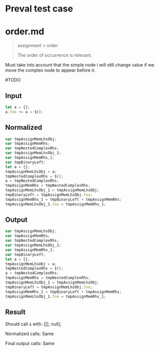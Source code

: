 # Preval test case

# order.md

> assignment > order
>
> The order of occurrence is relevant.

Must take into account that the simple node i will still change value if we move the complex node to appear before it.

#TODO

## Input

`````js filename=intro
let a = {};
a.foo += a = $();
`````

## Normalized

`````js filename=intro
var tmpAssignMemLhsObj;
var tmpAssignMemRhs;
var tmpNestedComplexRhs;
var tmpAssignMemLhsObj_1;
var tmpAssignMemRhs_1;
var tmpBinaryLeft;
let a = {};
tmpAssignMemLhsObj = a;
tmpNestedComplexRhs = $();
a = tmpNestedComplexRhs;
tmpAssignMemRhs = tmpNestedComplexRhs;
tmpAssignMemLhsObj_1 = tmpAssignMemLhsObj;
tmpBinaryLeft = tmpAssignMemLhsObj.foo;
tmpAssignMemRhs_1 = tmpBinaryLeft + tmpAssignMemRhs;
tmpAssignMemLhsObj_1.foo = tmpAssignMemRhs_1;
`````

## Output

`````js filename=intro
var tmpAssignMemLhsObj;
var tmpAssignMemRhs;
var tmpNestedComplexRhs;
var tmpAssignMemLhsObj_1;
var tmpAssignMemRhs_1;
var tmpBinaryLeft;
let a = {};
tmpAssignMemLhsObj = a;
tmpNestedComplexRhs = $();
a = tmpNestedComplexRhs;
tmpAssignMemRhs = tmpNestedComplexRhs;
tmpAssignMemLhsObj_1 = tmpAssignMemLhsObj;
tmpBinaryLeft = tmpAssignMemLhsObj.foo;
tmpAssignMemRhs_1 = tmpBinaryLeft + tmpAssignMemRhs;
tmpAssignMemLhsObj_1.foo = tmpAssignMemRhs_1;
`````

## Result

Should call `$` with:
[[], null];

Normalized calls: Same

Final output calls: Same
